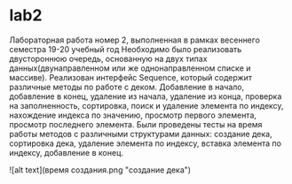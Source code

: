 # lab2
Лабораторная работа номер 2, выполненная в рамках весеннего семестра 19-20 учебный год
Необходимо было реализовать двустороннюю очередь, основанную на двух типах данных(двунаправленном или же однонаправленном списке и массиве). 
Реализован интерфейс Sequence, который содержит различные методы по работе с деком. Добавление в начало, добавление в конец, удаление из начала, удаление из конца, проверка на заполненность, сортировка, поиск и удаление элемента по индексу, нахождение индекса по значению, просмотр первого элемента, просмотр последнего элемента. 
Были проведены тесты на время работы методов с различными структурами данных: создание дека, сортировка дека, удаление элемента по индексу, вставка элемента по индексу, добавление в конец.

![alt text](время создания.png "создание дека")
